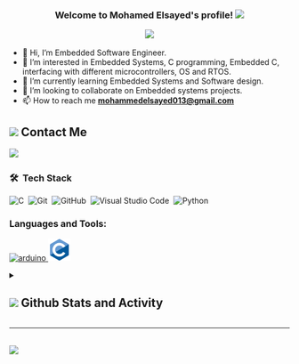 

<h3 align="center">
  Welcome to Mohamed Elsayed's profile!
  <img src="https://media.giphy.com/media/hvRJCLFzcasrR4ia7z/giphy.gif" width="28">
</h3>

<!-- Typing SVG by DenverCoder1 - https://github.com/DenverCoder1/readme-typing-svg -->
<p align="center">
  <a href="https://github.com/DenverCoder1/readme-typing-svg"><img src="https://readme-typing-svg.herokuapp.com/?lines=Embedded%20Software%20Engineer;Always%20learning%20new%20things&font=Fira%20Code&center=true&width=440&height=45&color=f75c7e&vCenter=true&size=22"></a>
</p> 

- 👋 Hi, I’m Embedded Software Engineer.
- 👀 I’m interested in Embedded Systems, C programming, Embedded C, interfacing with different microcontrollers, OS and RTOS. 
- 🌱 I’m currently learning Embedded Systems and Software design.
- 💞️ I’m looking to collaborate on Embedded systems projects.
- 📫 How to reach me **mohammedelsayed013@gmail.com**

<h2><img src="https://media.giphy.com/media/5WJ6SOKeNKrSzblU4R/giphy.gif" width=20> Contact Me</h2>

<a href="https://linkedin.com/in/mohamedelsayed013" target="_blank"><img src="https://img.shields.io/badge/-Mohamed%20Elsayed-0077B5?style=for-the-badge&logo=Linkedin&logoColor=white"/></a>

### 🛠 &nbsp;Tech Stack
![C](https://img.shields.io/badge/-C-05122A?style=flat&logo=cprogramming)&nbsp;
![Git](https://img.shields.io/badge/-Git-05122A?style=flat&logo=git)&nbsp;
![GitHub](https://img.shields.io/badge/-GitHub-05122A?style=flat&logo=github)&nbsp;
![Visual Studio Code](https://img.shields.io/badge/-Visual%20Studio%20Code-05122A?style=flat&logo=visual-studio-code&logoColor=007ACC)&nbsp;
![Python](https://img.shields.io/badge/-Python%20-05122A?style=flat&logo=python)&nbsp;



<h3 align="left">Languages and Tools:</h3>
<p align="left"> <a href="https://www.arduino.cc/" target="_blank" rel="noreferrer"> <img src="https://cdn.worldvectorlogo.com/logos/arduino-1.svg" alt="arduino" width="40" height="40"/> </a> <a href="https://www.cprogramming.com/" target="_blank" rel="noreferrer"> <img src="https://raw.githubusercontent.com/devicons/devicon/master/icons/c/c-original.svg" alt="c" width="40" height="40"/> </a> 


<details> 
  <summary><h2><img src = "https://i.pinimg.com/originals/65/c4/f4/65c4f452571be1261e9c623f7da488ac.gif" width = 25px> Github Stats and Activity</h2></summary>
  
  <h3>🔥 Streak Stats</h3>
  <img src="https://streak-stats.demolab.com/?user=mohamed-elsayed13&theme=dark&hide_border=true" height="180px"/>
  
  <h3>💻 GitHub Profile Stats</h3>
  <img src="https://github-readme-stats.vercel.app/api/?username=mohamed-elsayed13&show_icons=true&include_all_commits=true&count_private=true&theme=dark&hide_border=true&title_color=fb8c00&icon_color=fb8c00" height="180px"/>
  <img src="https://github-readme-stats.vercel.app/api/top-langs/?username=mohamed-elsayed13&langs_count=8&layout=compact&theme=dark&hide_border=true&title_color=fb8c00&icon_color=fb8c00&hide=Jupyter%20Notebook,Roff" height="180px"/>
  <br/>
  <b>Note:</b> Top languages is only a metric of the languages my public code consists of and doesn't reflect experience or skill level.
</details> 
  

----------------

<br>
<a href="https://komarev.com/ghpvc/?username=mohamedelsayed013&style=for-the-badge">
    <img src="https://komarev.com/ghpvc/?username=mohamedelsayed013&style=for-the-badge">
</a>
  
<!---
mohamed-elsayed13/mohamed-elsayed13 is a ✨ special ✨ repository because its `README.md` (this file) appears on your GitHub profile.
You can click the Preview link to take a look at your changes.
--->
